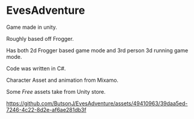 # EvesAdventure
Game made in unity.

Roughly based off Frogger. 

Has both 2d Frogger based game mode and 3rd person 3d running game mode.

Code was written in C#. 

Character Asset and animation from Mixamo.

Some *Free* assets take from Unity store. 

https://github.com/ButsonJ/EvesAdventure/assets/49410963/39daa5ed-7246-4c22-8d2e-af6ae281db3f

